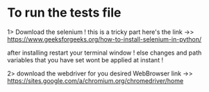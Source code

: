 # To run the tests file

1> Download the selenium ! 
this is a tricky part 
here's the link ->> https://www.geeksforgeeks.org/how-to-install-selenium-in-python/

after installing restart your terminal window ! else changes and path variables that you have set wont be applied at instant ! 


2> download the webdriver for you desired WebBrowser 
link ->>  https://sites.google.com/a/chromium.org/chromedriver/home


